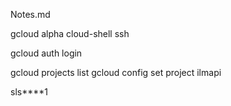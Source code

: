Notes.md 

<!-- Connect to Server via Cloud Shell: -->
gcloud alpha cloud-shell ssh

<!-- Change user: -->
gcloud auth login

<!-- List & Change project: -->
gcloud projects list
gcloud config set project ilmapi

<!-- Shell Cloud SSH Password  -->
sls****1